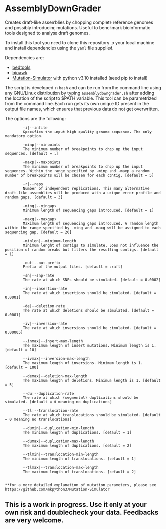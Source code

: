 # AssemblyDownGrader

Creates draft-like assemblies by chopping complete reference genomes and possibly introducing mutations. Useful to benchmark bioinformatic tools designed to analyse draft genomes.

To install this tool you need to clone this repository to your local machine and install dependencies using the `yaml` file supplied. 

Dependencies are:

- [bedtools](https://bedtools.readthedocs.io/en/latest/)
- [bioawk](https://github.com/lh3/bioawk)
- [Mutation-Simulator](https://github.com/mkpython3/Mutation-Simulator) with python v3.10 installed (need pip to install)

The script is developed in `bash` and can be run from the command line using any GNU/Linux distribution by typing `assemblydowngrader.sh` after adding the location of the script to $PATH variable. This tool can be parametrized from the command line. Each run gets its own unique ID present in the output file names, which ensures that previous data do not get overwritten.

The options are the following:

````
        -i|--infile
        Specifies the input high-quality genome sequence. The only mandatory option.

        -minp|--minpoints
        The minimum number of breakpoints to chop up the input sequences. [default = 1]

        -maxp|--maxpoints
        The minimum number of breakpoints to chop up the input sequences. Within the range specified by -minp and -maxp a random number of breakpoints will be chosen for each contig. [default = 5]
        
        -r|--reps
        Number of independent replications. This many alternative draft-like assemblies will be produced with a unique error profile and random gaps. [default = 3]
        
        -ming|--mingaps
        Minimum length of sequencing gaps introduced. [default = 1]
        
        -maxg|--maxgaps
        Maximum length of sequencing gaps introduced. A random length within the range specified by -ming and -maxg will be assigned to each sequencing gap. [default = 20]

        -minlen|--minimum-length
        Minimum lenght of contigs to simulate. Does not influence the position of random breaks but filters the resulting contigs. [default = 1]

        -out|--out-prefix
        Prefix of the output files. [default = draft]

        -sn|--snp-rate
        The rate at which SNPs should be simulated. [default = 0.0002]

        -in|--insertion-rate
        The rate at which insertions should be simulated. [default = 0.0001]

        -de|--deletion-rate
        The rate at which deletions should be simulated. [default = 0.0001]
     
        -iv|--inversion-rate
        The rate at which inversions should be simulated. [default = 0.00005]

        --inmax|--insert-max-length
        The maximum length of insert mutations. Minimum length is 1. [default = 10]	
        
        --ivmax|--inversion-max-length
        The maximum length of inversions. Minimum length is 1. [default = 100]
        
        --demax|--deletion-max-length
        The maximum length of deletions. Minimum length is 1. [default = 5]

        --du|--duplication-rate
        The rate at which (segmental) duplications should be simulated. [default = 0 meaning no duplications]
        
        --tl|--translocation-rate
        The rate at which translocations should be simulated. [default = 0 meaning no translocations]

        --dumin|--duplication-min-length
        The minimum length of duplications. [default = 1]
 
        --dumax|--duplication-max-length
        The maximum length of duplications. [default = 2]

        --tlmin|--translocation-min-length
        The minimum length of translocations. [default = 1]

        --tlmax|--translocation-max-length
        The maximum length of translocations. [default = 2]
        

**for a more detailed explanation of mutation parameters, please see https://github.com/mkpython3/Mutation-Simulator
````

## **This is a work in progress. Use it only at your own risk and doublecheck your data. Feedbacks are very welcome.**
